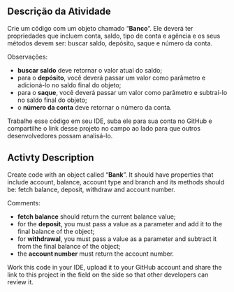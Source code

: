 ## Descrição da Atividade

Crie um código com um objeto chamado “**Banco**”. Ele deverá ter propriedades que incluem conta, saldo, tipo de conta e agência e os seus métodos devem ser: buscar saldo, depósito, saque e número da conta.
 
Observações:
- **buscar saldo** deve retornar o valor atual do saldo;
- para o **depósito**, você deverá passar um valor como parâmetro e adicioná-lo no saldo final do objeto;
- para o **saque**, você deverá passar um valor como parâmetro e subtraí-lo no saldo final do objeto;
- o **número da conta** deve retornar o número da conta.
 
Trabalhe esse código em seu IDE, suba ele para sua conta no GitHub e compartilhe o link desse projeto no campo ao lado para que outros desenvolvedores possam analisá-lo.

## Activty Description

Create code with an object called “**Bank**”. It should have properties that include account, balance, account type and branch and its methods should be: fetch balance, deposit, withdraw and account number.
 
Comments:
- **fetch balance** should return the current balance value;
- for the **deposit**, you must pass a value as a parameter and add it to the final balance of the object;
- for **withdrawal**, you must pass a value as a parameter and subtract it from the final balance of the object;
- the **account number** must return the account number.
 
Work this code in your IDE, upload it to your GitHub account and share the link to this project in the field on the side so that other developers can review it.